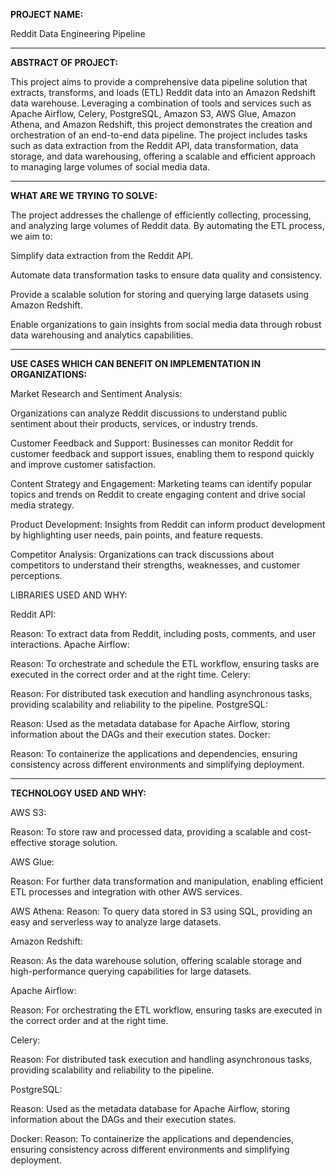**PROJECT NAME:**

Reddit Data Engineering Pipeline

------------------------------------------------------------------------------------------------

**ABSTRACT OF PROJECT:**

This project aims to provide a comprehensive data pipeline solution that extracts, transforms,
and loads (ETL) Reddit data into an Amazon Redshift data warehouse. Leveraging a combination of
tools and services such as Apache Airflow, Celery, PostgreSQL, Amazon S3, AWS Glue, Amazon Athena, 
and Amazon Redshift, this project demonstrates the creation and orchestration of an end-to-end 
data pipeline. The project includes tasks such as data extraction from the Reddit API, data 
transformation, data storage, and data warehousing, offering a scalable and efficient approach
to managing large volumes of social media data.

------------------------------------------------------------------------------------------------

**WHAT ARE WE TRYING TO SOLVE:**

The project addresses the challenge of efficiently collecting, processing, and analyzing large
volumes of Reddit data. By automating the ETL process, we aim to:

Simplify data extraction from the Reddit API.

Automate data transformation tasks to ensure data quality and consistency.

Provide a scalable solution for storing and querying large datasets using Amazon Redshift.

Enable organizations to gain insights from social media data through robust data warehousing
and analytics capabilities.

------------------------------------------------------------------------------------------------

**USE CASES WHICH CAN BENEFIT ON IMPLEMENTATION IN ORGANIZATIONS:**

Market Research and Sentiment Analysis:

Organizations can analyze Reddit discussions to understand public sentiment about their products,
services, or industry trends.

Customer Feedback and Support:
Businesses can monitor Reddit for customer feedback and support issues, enabling them to respond 
quickly and improve customer satisfaction.

Content Strategy and Engagement:
Marketing teams can identify popular topics and trends on Reddit to create engaging content and
drive social media strategy.

Product Development:
Insights from Reddit can inform product development by highlighting user needs, pain points,
and feature requests.

Competitor Analysis:
Organizations can track discussions about competitors to understand their strengths, 
weaknesses, and customer perceptions.

LIBRARIES USED AND WHY:

Reddit API:

Reason: To extract data from Reddit, including posts, comments, and user interactions.
Apache Airflow:

Reason: To orchestrate and schedule the ETL workflow, ensuring tasks are executed in the correct order and at the right time.
Celery:

Reason: For distributed task execution and handling asynchronous tasks, providing scalability and reliability to the pipeline.
PostgreSQL:

Reason: Used as the metadata database for Apache Airflow, storing information about the DAGs and their execution states.
Docker:

Reason: To containerize the applications and dependencies, ensuring consistency across different environments and simplifying deployment.

------------------------------------------------------------------------------------------------

**TECHNOLOGY USED AND WHY:**

AWS S3:

Reason: To store raw and processed data, providing a scalable and cost-effective storage solution.

AWS Glue:

Reason: For further data transformation and manipulation, enabling efficient ETL processes and integration with other AWS services.

AWS Athena:
Reason: To query data stored in S3 using SQL, providing an easy and serverless way to analyze large datasets.

Amazon Redshift:

Reason: As the data warehouse solution, offering scalable storage and high-performance querying capabilities for large datasets.

Apache Airflow:

Reason: For orchestrating the ETL workflow, ensuring tasks are executed in the correct order and at the right time.

Celery:

Reason: For distributed task execution and handling asynchronous tasks, providing scalability and reliability to the pipeline.

PostgreSQL:

Reason: Used as the metadata database for Apache Airflow, storing information about the DAGs and their execution states.

Docker:
Reason: To containerize the applications and dependencies, ensuring consistency across different environments and simplifying deployment.
